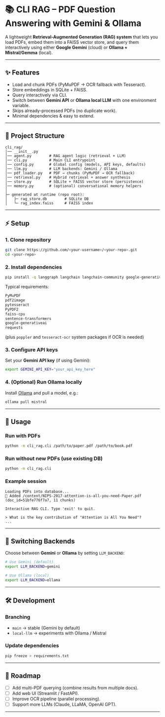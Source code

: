 
# 📚 CLI RAG – PDF Question Answering with Gemini & Ollama

A lightweight **Retrieval-Augmented Generation (RAG) system** that lets you load PDFs, embed them into a FAISS vector store, and query them interactively using either **Google Gemini** (cloud) or **Ollama + Mistral/Gemma** (local).

---

## ✨ Features
- Load and chunk PDFs (PyMuPDF → OCR fallback with Tesseract).
- Store embeddings in SQLite + FAISS.
- Query interactively via CLI.
- Switch between **Gemini API** or **Ollama local LLM** with one environment variable.
- Skips already-processed PDFs (no duplicate work).
- Minimal dependencies & easy to extend.

---

## 📂 Project Structure
```
cli_rag/
│── __init__.py
│── agent.py        # RAG agent logic (retrieval + LLM)
│── cli.py          # Main CLI entrypoint
│── config.py       # Global config (models, API keys, defaults)
│── llm.py          # LLM backends: Gemini / Ollama
│── pdf_loader.py   # PDF → chunks (PyMuPDF → OCR fallback)
│── retrieval.py    # Hybrid retrieval + answer synthesis
│── store.py        # SQLite + FAISS vector store (persistence)
│── memory.py       # (optional) conversational memory helpers
│
├─ generated at runtime (repo root):
│   ├─ rag_store.db        # SQLite DB
│   └─ rag_index.faiss     # FAISS index

````

---

## ⚡ Setup

### 1. Clone repository
```bash
git clone https://github.com/<your-username>/<your-repo>.git
cd <your-repo>
````

### 2. Install dependencies

```bash
pip install -q langgraph langchain langchain-community google-generativeai langchain-google-genai pypdf PyPDF2 sentence-transformers scikit-learn faiss-cpu

```

Typical requirements:

```txt
PyMuPDF
pdf2image
pytesseract
PyPDF2
faiss-cpu
sentence-transformers
google-generativeai
requests
```

(plus `poppler` and `tesseract-ocr` system packages if OCR is needed)

### 3. Configure API keys

Set your **Gemini API key** (if using Gemini):

```bash
export GEMINI_API_KEY="your_api_key_here"
```

### 4. (Optional) Run Ollama locally

Install [Ollama](https://ollama.ai/) and pull a model, e.g.:

```bash
ollama pull mistral
```

---

## 🚀 Usage

### Run with PDFs

```bash
python -m cli_rag.cli /path/to/paper.pdf /path/to/book.pdf
```

### Run without new PDFs (use existing DB)

```bash
python -m cli_rag.cli
```

### Example session

```
Loading PDFs into database...
📄 Added /content/NIPS-2017-attention-is-all-you-need-Paper.pdf (doc_id=51bfe776f7a7, 11 chunks)

Interactive RAG CLI. Type 'exit' to quit.

> What is the key contribution of "Attention is All You Need"?
...
```

---

## 🔀 Switching Backends

Choose between **Gemini** or **Ollama** by setting `LLM_BACKEND`:

```bash
# Use Gemini (default)
export LLM_BACKEND=gemini

# Use Ollama (local)
export LLM_BACKEND=ollama
```

---

## 🛠️ Development

### Branching

* `main` → stable (Gemini by default)
* `local-llm` → experiments with Ollama / Mistral

### Update dependencies

```bash
pip freeze > requirements.txt
```

---

## 📌 Roadmap

* [ ] Add multi-PDF querying (combine results from multiple docs).
* [ ] Add web UI (Streamlit / FastAPI).
* [ ] Improve OCR pipeline (parallel processing).
* [ ] Support more LLMs (Claude, LLaMA, OpenAI GPT).

---


